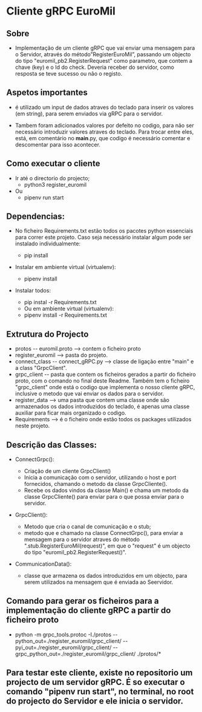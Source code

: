 # Cliente gRPC EuroMil

## Sobre
- Implementação de um cliente gRPC que vai enviar uma mensagem para o Servidor, através do método”RegisterEuroMil”, passando um objecto do tipo "euromil_pb2.RegisterRequest" como parametro, que contem a chave (key) e o Id do check. Deveria receber do servidor, como resposta se teve sucesso ou não o registo.

## Aspetos importantes
- é utilizado um input de dados atraves do teclado para inserir os valores (em string), para serem enviados via gRPC para o servidor.

- Tambem foram adicionados valores por defeito no codigo, para não ser necessário introduzir valores atraves do teclado. Para trocar entre eles, está, em comentário no __main__.py, que codigo é necessário comentar e descomentar para isso acontecer.

## Como executar o cliente
- Ir até o directorio do projecto;
    - python3 register_euromil
- Ou
    - pipenv run start

## Dependencias:
- No ficheiro Requirements.txt estão todos os pacotes python essenciais para correr este projeto. Caso seja necessário instalar algum pode ser instalado individualmente:
    - pip install <nome do pacote>
- Instalar em ambiente virtual (virtualenv):
    - pipenv install <nome do pacote>

- Instalar todos:
    - pip instal -r Requirements.txt
    - Ou em ambiente virtual (virtualenv):
    - pipenv install -r Requirements.txt 

## Extrutura do Projecto
- protos -- euromil.proto  --> contem o ficheiro proto
- register_euromil --> pasta do projeto.
- connect_class -- connect_gRPC.py --> classe de ligação entre "main" e a class "GrpcClient".
- grpc_client -- pasta que contem os ficheiros gerados a partir do ficheiro proto, com o comando no final deste Readme. Também tem o ficheiro "grpc_client" onde está o codigo que implementa o nosso cliente gRPC, inclusive o metodo que vai enviar os dados para o servidor.
- register_data --> uma pasta que contem uma classe onde são armazenados os dados introduzidos do teclado, é apenas uma classe auxiliar para ficar mais organizado o codigo.
- Requirements --> é o ficheiro onde estão todos os packages utilizados neste projeto.

## Descrição das Classes:
- ConnectGrpc():
    - Criação de um cliente GrpcClient()
    - Inicia a comunicação com o servidor, utilizando o host e port fornecidos, chamando o metodo da classe GrpcCliente().
    - Recebe os dados vindos da classe Main() e chama um metodo da classe GrpcCliente() para enviar para o que possa enviar para o servidor.

- GrpcClient():
    - Metodo que cria o canal de comunicação e o stub;
    - metodo que e chamado na classe ConnectGrpc(), para enviar a mensagem para o servidor atraves do método ".stub.RegisterEuroMil(request)", em que o "request" é um objecto do tipo "euromil_pb2.RegisterRequest()".
    
- CommunicationData():
    - classe que armazena os dados introduzidos em um objecto, para serem utilizados na mensagem que é enviada ao Seervidor.

## Comando para gerar os ficheiros para a implementação do cliente gRPC a partir do ficheiro proto
- python -m grpc_tools.protoc -I./protos --python_out=./register_euromil/grpc_client/ --pyi_out=./register_euromil/grpc_client/ --grpc_python_out=./register_euromil/grpc_client/ ./protos/*

## Para testar este cliente, existe no repositorio um projecto de um servidor gRPC. É so executar o comando "pipenv run start", no terminal, no root do projecto do Servidor e ele inicia o servidor. 